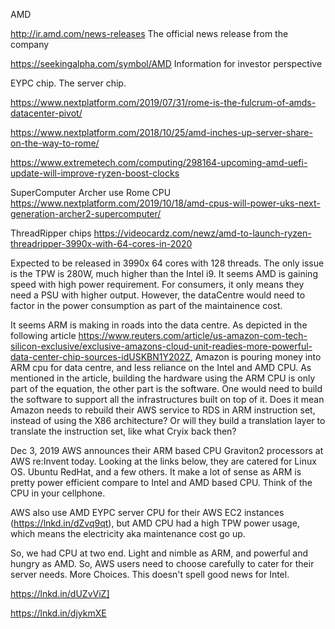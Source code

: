 AMD

http://ir.amd.com/news-releases  The official news release from the company

https://seekingalpha.com/symbol/AMD  Information for investor perspective



EYPC chip. The server chip.

https://www.nextplatform.com/2019/07/31/rome-is-the-fulcrum-of-amds-datacenter-pivot/

https://www.nextplatform.com/2018/10/25/amd-inches-up-server-share-on-the-way-to-rome/

https://www.extremetech.com/computing/298164-upcoming-amd-uefi-update-will-improve-ryzen-boost-clocks




SuperComputer Archer use Rome CPU
https://www.nextplatform.com/2019/10/18/amd-cpus-will-power-uks-next-generation-archer2-supercomputer/

 
ThreadRipper chips 
https://videocardz.com/newz/amd-to-launch-ryzen-threadripper-3990x-with-64-cores-in-2020

Expected to be released in 3990x 64 cores with 128 threads.  The only issue is the TPW is 280W, much higher than the Intel i9. 
It seems AMD is gaining speed with high power requirement.  For consumers, it only means they need a PSU with higher output.  However, the dataCentre would need to factor in the power consumption as part of the maintainence cost. 

It seems ARM is making in roads into the data centre. As depicted in the following article https://www.reuters.com/article/us-amazon-com-tech-silicon-exclusive/exclusive-amazons-cloud-unit-readies-more-powerful-data-center-chip-sources-idUSKBN1Y202Z,  Amazon is pouring money into ARM cpu for data centre, and less reliance on the Intel and AMD CPU.  As mentioned in the article, building the hardware using the ARM CPU is only part of the equation, the other part is the software.  One would need to build the software to support all the infrastructures built on top of it.  Does it mean Amazon needs to rebuild their AWS service to RDS in ARM instruction set, instead of using the X86 architecture?  Or will they build a translation layer to translate the instruction set, like what Cryix back then?


Dec 3, 2019 
AWS announces their ARM based CPU Graviton2 processors at AWS re:Invent today.  Looking at the links below, they are catered for Linux OS.   Ubuntu RedHat, and a few others.  It make a lot of sense as ARM is pretty power efficient compare to Intel and AMD based CPU.  Think of the CPU in your cellphone.

AWS also use AMD EYPC server CPU for their AWS EC2 instances (https://lnkd.in/dZvq9qt), but AMD CPU had a high TPW power usage, which means the electricity aka maintenance cost go up. 

So, we had CPU at two end.  Light and nimble as ARM, and powerful and hungry as AMD.  So, AWS users need to choose carefully to cater for their server needs.  More Choices.  This doesn't spell good news for Intel.

https://lnkd.in/dUZvViZ]

https://lnkd.in/djykmXE
